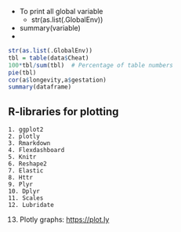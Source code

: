 * To print all global variable
  * str(as.list(.GlobalEnv)) 
* summary(variable)
* 

```R
str(as.list(.GlobalEnv))
tbl = table(data$Cheat)
100*tbl/sum(tbl)  # Percentage of table numbers
pie(tbl)
cor(a$longevity,a$gestation)
summary(dataframe)
```

## R-libraries for plotting
	1. ggplot2
	2. plotly
	3. Rmarkdown
	4. Flexdashboard
	5. Knitr
	6. Reshape2
	7. Elastic
	8. Httr
	9. Plyr
	10. Dplyr
	11. Scales
	12. Lubridate
  13. Plotly graphs: https://plot.ly